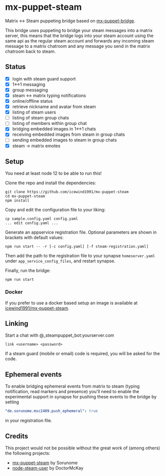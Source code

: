 # mx-puppet-steam

Matrix <-> Steam puppeting bridge based on [mx-puppet-bridge](https://github.com/Sorunome/mx-puppet-bridge).

This bridge uses puppeting to bridge your steam messages into a matrix server, this means that the bridge logs into your steam
account using the same api as the regular steam account and forwards any incoming steam message to a matrix chatroom and any
message you send in the matrix chatroom back to steam.

## Status

- [x] login with steam guard support
- [x] 1<->1 messaging
- [x] group messaging
- [x] steam <-> matrix typing notifications
- [x] online/offline status
- [x] retrieve nickname and avatar from steam
- [x] listing of steam users
- [ ] listing of steam group chats
- [ ] listing of members within group chat
- [x] bridging embedded images in 1<->1 chats
- [x] receiving embedded images from steam in group chats
- [ ] sending embedded images to steam in group chats
- [x] steam -> matrix emotes 

## Setup

You need at least node 12 to be able to run this!

Clone the repo and install the dependencies:

```
git clone https://github.com/icewind1991/mx-puppet-steam
cd mx-puppet-steam
npm install
```

Copy and edit the configuration file to your liking:

```
cp sample.config.yaml config.yaml
... edit config.yaml ...
```

Generate an appservice registration file. Optional parameters are shown in
brackets with default values:

```
npm run start -- -r [-c config.yaml] [-f steam-registration.yaml]
```

Then add the path to the registration file to your synapse `homeserver.yaml`
under `app_service_config_files`, and restart synapse.

Finally, run the bridge:

```
npm run start
```

### Docker

If you prefer to use a docker based setup an image is available at [icewind1991/mx-puppet-steam](https://hub.docker.com/r/icewind1991/mx-puppet-steam).

## Linking

Start a chat with @_steampuppet_bot:yourserver.com

```
link <username> <password>
```

If a steam guard (mobile or email) code is required, you will be asked for the code.

## Ephemeral events

To enable bridging ephemeral events from matrix to steam (typing notification, read markers and presence)
you'll need to enable the experimental support in synapse for pushing these events to the bridge by setting

```yaml
"de.sorunome.msc2409.push_ephemeral": true
```

in your registration file.

## Credits

This project would not be possible without the great work of (among others) the following projects:

- [mx-puppet-steam](https://github.com/Sorunome/mx-puppet-bridge) by Sorunome
- [node-steam-user](https://github.com/DoctorMcKay/node-steam-user/) by DoctorMcKay 
